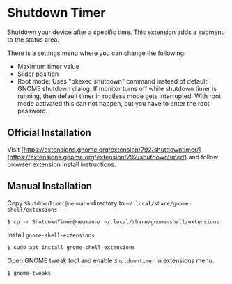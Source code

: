 # Shutdown Timer

Shutdown your device after a specific time. This extension adds a submenu to the status area. 


There is a settings menu where you can change the following:
* Maximum timer value
* Slider position
* Root mode: Uses "pkexec shutdown" command instead of default GNOME shutdown dialog. If monitor turns off while shutdown timer is running, then default timer in rootless mode gets interrupted.
  With root mode activated this can not happen, but you have to enter the root password.

## Official Installation

Visit [https://extensions.gnome.org/extension/792/shutdowntimer/](https://extensions.gnome.org/extension/792/shutdowntimer/) and follow browser extension install instructions.


## Manual Installation

Copy `ShutdownTimer@neumann` directory to `~/.local/share/gnome-shell/extensions`
```
$ cp -r ShutdownTimer@neumann/ ~/.local/share/gnome-shell/extensions
```


Install `gnome-shell-extensions`
```
$ sudo apt install gnome-shell-extensions
```

Open GNOME tweak tool and enable `Shutdowntimer` in extensions menu.
```
$ gnome-tweaks
```
